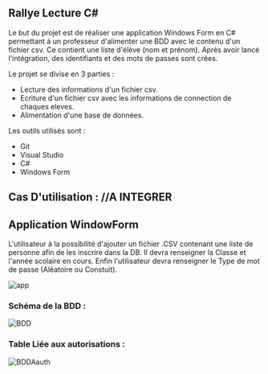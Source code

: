 ## Rallye Lecture C#

Le but du projet est de réaliser une application Windows Form en C# permettant à un professeur d'alimenter une BDD avec le contenu d'un fichier csv. Ce contient une liste d'élève (nom et prénom). Après avoir lancé l'intégration, des identifiants et des mots de passes sont crées.

Le projet se divise en 3 parties :

* Lecture des informations d'un fichier csv.
* Ecriture d'un fichier csv avec les informations de connection de chaques eleves.
* Alimentation d'une base de données.

Les outils utilisés sont :

* Git
* Visual Studio
* C#
* Windows Form

## Cas D'utilisation : //A INTEGRER

## Application WindowForm

L'utilisateur à la possibilité d'ajouter un fichier .CSV contenant une liste de personne afin de les inscrire dans la DB.
Il devra renseigner la Classe  et l'année scolaire en cours.
Enfin l'utilisateur devra renseigner le Type de mot de passe (Aléatoire ou Constuit).


![app](https://image.noelshack.com/fichiers/2020/49/2/1606809576-ppewf.png)


### Schéma de la BDD : 

![BDD](https://image.noelshack.com/fichiers/2020/49/1/1606767722-schemadbrallyelecture.png)

### Table Liée aux autorisations : 

![BDDAauth](https://image.noelshack.com/fichiers/2020/49/1/1606768029-schemadbaauth.png)
